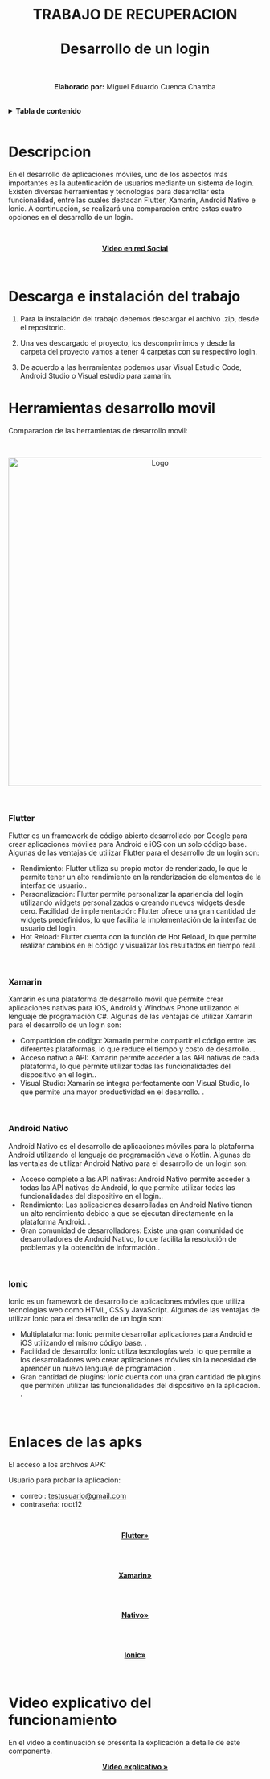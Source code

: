 
<br>
<h1 align="center">
    TRABAJO DE RECUPERACION<br>
    <br>
    Desarrollo de un login 
</h1>
<br>

<p align="center"><b>Elaborado por:</b> Miguel Eduardo Cuenca Chamba</p>
<br>

<!-- TABLA DE CONTENIDO -->
<details>
    <summary><b>Tabla de contenido</b></summary>
    <br>
  <ol>
      <li>
      <a href="#descripcion">Descripcion</a>
    </li>
    <li>
      <a href="#descarga-e-instalación-del-trabajo">Descarga e instalación del trabajo</a>
    </li>
    <li>
      <a href="#herramientas-desarrollo-movil">Herramientas desarrollo movil</a>
      <ul>
        <li><a href="#flutter">Flutter</a></li>
        <li><a href="#xamarin">Xamarin</a></li>
        <li><a href="#android-nativo">Android Nativo</a></li>
        <li><a href="#ionic">Ionic</a></li>
      </ul>
    </li>
    <li>
      <a href="#enlaces-de-las-apks">Enlaces de las apks</a>
    </li>
    <li>
        <a href="#video-explicativo-del-funcionamiento">Video explicativo del funcionamiento</a>
     </li>
  </ol>
</details>

<br>

# Descripcion

En el desarrollo de aplicaciones móviles, uno de los aspectos más importantes es la autenticación de usuarios mediante un sistema de login. Existen diversas herramientas y tecnologías para desarrollar esta funcionalidad, entre las cuales destacan Flutter, Xamarin, Android Nativo e Ionic. A continuación, se realizará una comparación entre estas cuatro opciones en el desarrollo de un login.
<br>

<br>
<p align="center"><a href="https://www.tiktok.com/@migueleduardocuen/video/7209897783321513222?_r=1&_t=8abPLwgsOwf" target="_blank"><strong>Video en red Social</strong></a></p>
<br>

# Descarga e instalación del trabajo

 1. Para la instalación del trabajo debemos descargar el archivo .zip, desde el repositorio.

 2. Una ves descargado el proyecto, los desconprimimos y desde la carpeta del proyecto vamos a tener 4 carpetas con su respectivo login.

 3. De acuerdo a las herramientas podemos usar Visual Estudio Code, Android Studio o Visual estudio para xamarin.


# Herramientas desarrollo movil

Comparacion de las herramientas de desarrollo movil: 

<br>
<p align="center">
    <a>
        <img src="https://i.ibb.co/VWjWR8W/Screenshot-20230313-000414.png" alt="Logo" width="588" height="652">
    </a>
 </p>
<br>

### Flutter

Flutter es un framework de código abierto desarrollado por Google para crear aplicaciones móviles para Android e iOS con un solo código base. Algunas de las ventajas de utilizar Flutter para el desarrollo de un login son:<br>
<ul>
    <li>Rendimiento: Flutter utiliza su propio motor de renderizado, lo que le permite tener un alto rendimiento en la renderización de elementos de la interfaz de usuario..</li>
    <li>Personalización: Flutter permite personalizar la apariencia del login utilizando widgets personalizados o creando nuevos widgets desde cero.
Facilidad de implementación: Flutter ofrece una gran cantidad de widgets predefinidos, lo que facilita la implementación de la interfaz de usuario del login.</li>
    <li>Hot Reload: Flutter cuenta con la función de Hot Reload, lo que permite realizar cambios en el código y visualizar los resultados en tiempo real.
.</lie>
</ul>
<br>

### Xamarin

Xamarin es una plataforma de desarrollo móvil que permite crear aplicaciones nativas para iOS, Android y Windows Phone utilizando el lenguaje de programación C#. Algunas de las ventajas de utilizar Xamarin para el desarrollo de un login son:
<br>
<ul>
    <li>Compartición de código: Xamarin permite compartir el código entre las diferentes plataformas, lo que reduce el tiempo y costo de desarrollo.
.</li>
    <li>Acceso nativo a API: Xamarin permite acceder a las API nativas de cada plataforma, lo que permite utilizar todas las funcionalidades del dispositivo en el login..</li>
    <li>Visual Studio: Xamarin se integra perfectamente con Visual Studio, lo que permite una mayor productividad en el desarrollo.
.</li>
</ul>
<br>



### Android Nativo

Android Nativo es el desarrollo de aplicaciones móviles para la plataforma Android utilizando el lenguaje de programación Java o Kotlin. Algunas de las ventajas de utilizar Android Nativo para el desarrollo de un login son:
<br>
<ul>
    <li>Acceso completo a las API nativas: Android Nativo permite acceder a todas las API nativas de Android, lo que permite utilizar todas las funcionalidades del dispositivo en el login..</li>
    <li>Rendimiento: Las aplicaciones desarrolladas en Android Nativo tienen un alto rendimiento debido a que se ejecutan directamente en la plataforma Android.
.</li>
    <li>Gran comunidad de desarrolladores: Existe una gran comunidad de desarrolladores de Android Nativo, lo que facilita la resolución de problemas y la obtención de información..</li>
</ul>
<br>


### Ionic

Ionic es un framework de desarrollo de aplicaciones móviles que utiliza tecnologías web como HTML, CSS y JavaScript. Algunas de las ventajas de utilizar Ionic para el desarrollo de un login son:
<br>
<ul>
    <li>Multiplataforma: Ionic permite desarrollar aplicaciones para Android e iOS utilizando el mismo código base.
.</li>
    <li>Facilidad de desarrollo: Ionic utiliza tecnologías web, lo que permite a los desarrolladores web crear aplicaciones móviles sin la necesidad de aprender un nuevo lenguaje de programación
.</li>
    <li>Gran cantidad de plugins: Ionic cuenta con una gran cantidad de plugins que permiten utilizar las funcionalidades del dispositivo en la aplicación.
.</li>
</ul>
<br>




# Enlaces de las apks

El acceso a los archivos APK:

Usuario para probar la aplicacion:

- correo : testusuario@gmail.com
- contraseña: root12

<br>
<p align="center"><a href="https://drive.google.com/file/d/1_Gq4Ts4w5q4nqtKPyO8Xt3Ix1SDQUjsV/view?usp=share_link" target="_blank"><strong>Flutter»</strong></a></p>
<br>

<br>
<p align="center"><a href="https://drive.google.com/file/d/1gT6NZYPyHlpjfl7J1BAritp87w7xkGqj/view?usp=share_link" target="_blank"><strong>Xamarin»</strong></a></p>
<br>

<br>
<p align="center"><a href="https://drive.google.com/file/d/1QnZMMxdyK8SpzK6CRA7NgnACj5QH-aB0/view?usp=share_link" target="_blank"><strong>Nativo»</strong></a></p>
<br>

<br>
<p align="center"><a href="https://drive.google.com/file/d/1edmUT8yBelmLsdYilgIXhV0EUYRaq2fe/view?usp=share_link" target="_blank"><strong>Ionic»</strong></a></p>
<br>

 # Video explicativo del funcionamiento

En el video a continuación se presenta la explicación a detalle de este componente.
<br>
<p align="center"><a href="https://www.youtube.com/watch?v=ynaRkDSZ5hs" target="_blank"><strong>Video explicativo »</strong></a></p>



